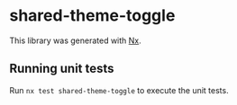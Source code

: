 # shared-theme-toggle

This library was generated with [Nx](https://nx.dev).

## Running unit tests

Run `nx test shared-theme-toggle` to execute the unit tests.
